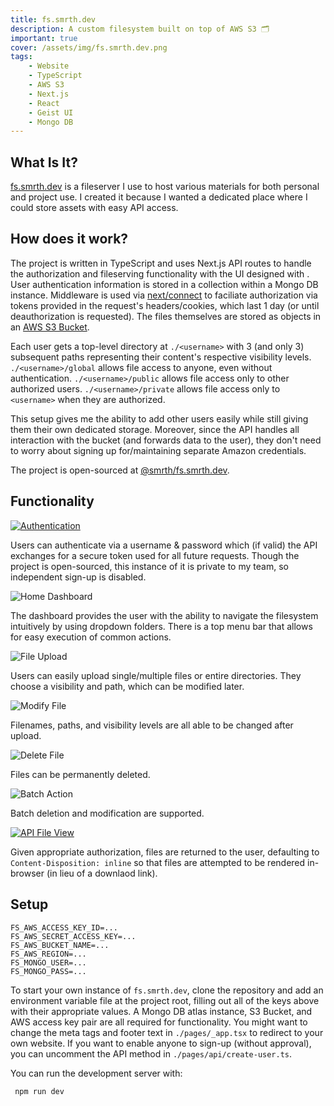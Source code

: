 ```yaml
---
title: fs.smrth.dev
description: A custom filesystem built on top of AWS S3 🗂
important: true
cover: /assets/img/fs.smrth.dev.png
tags:
    - Website
    - TypeScript
    - AWS S3
    - Next.js
    - React
    - Geist UI
    - Mongo DB
---
```


## What Is It?
[fs.smrth.dev](https://fs.smrth.dev) is a fileserver I use to host various materials for both personal and project use. I created it because I wanted a dedicated place where I could store assets with easy API access.

## How does it work?
The project is written in TypeScript and uses Next.js API routes to handle the authorization and fileserving functionality with the UI designed with . User authentication information is stored in a collection within a Mongo DB instance. Middleware is used via [next/connect](https://www.npmjs.com/package/next-connect) to faciliate authorization via tokens provided in the request's headers/cookies, which last 1 day (or until deauthorization is requested). The files themselves are stored as objects in an [AWS S3 Bucket](https://aws.amazon.com/s3/).

Each user gets a top-level directory at `./<username>` with 3 (and only 3) subsequent paths representing their content's respective visibility levels. `./<username>/global` allows file access to anyone, even without authentication. `./<username>/public` allows file access only to other authorized users. `./<username>/private` allows file access only to `<username>` when they are authorized.

This setup gives me the ability to add other users easily while still giving them their own dedicated storage. Moreover, since the API handles all interaction with the bucket (and forwards data to the user), they don't need to worry about signing up for/maintaining separate Amazon credentials.

The project is open-sourced at [@smrth/fs.smrth.dev](https://github.com/http-samc/fs.smrth.dev).

## Functionality
[![ Authentication](https://fs.smrth.dev/smrth/global/dev/smrth.dev/fs.smrth.dev/auth.png)](https://fs.smrth.dev)

Users can authenticate via a username & password which (if valid) the API exchanges for a secure token used for all future requests. Though the project is open-sourced, this instance of it is private to my team, so independent sign-up is disabled.

![ Home Dashboard](https://fs.smrth.dev/smrth/global/dev/smrth.dev/fs.smrth.dev/home.png)

The dashboard provides the user with the ability to navigate the filesystem intuitively by using dropdown folders. There is a top menu bar that allows for easy execution of common actions.

![ File Upload](https://fs.smrth.dev/smrth/global/dev/smrth.dev/fs.smrth.dev/upload.png)

Users can easily upload single/multiple files or entire directories. They choose a visibility and path, which can be modified later.

![ Modify File](https://fs.smrth.dev/smrth/global/dev/smrth.dev/fs.smrth.dev/modify.png)

Filenames, paths, and visibility levels are all able to be changed after upload.

![ Delete File](https://fs.smrth.dev/smrth/global/dev/smrth.dev/fs.smrth.dev/delete.png)

Files can be permanently deleted.

![ Batch Action](https://fs.smrth.dev/smrth/global/dev/smrth.dev/fs.smrth.dev/batch.png)

Batch deletion and modification are supported.

[![ API File View](https://fs.smrth.dev/smrth/global/dev/smrth.dev/fs.smrth.dev/view-file.png)](https://fs.smrth.dev/smrth/global/dev/smrth.dev/fs.smrth.dev/view-file.png)

Given appropriate authorization, files are returned to the user, defaulting to `Content-Disposition: inline` so that files are attempted to be rendered in-browser (in lieu of a downlaod link).

## Setup

```python::.env
FS_AWS_ACCESS_KEY_ID=...
FS_AWS_SECRET_ACCESS_KEY=...
FS_AWS_BUCKET_NAME=...
FS_AWS_REGION=...
FS_MONGO_USER=...
FS_MONGO_PASS=...
```

To start your own instance of `fs.smrth.dev`, clone the repository and add an environment variable file at the project root, filling out all of the keys above with their appropriate values. A Mongo DB atlas instance, S3 Bucket, and AWS access key pair are all required for functionality. You might want to change the meta tags and footer text in `./pages/_app.tsx` to redirect to your own website. If you want to enable anyone to sign-up (without approval), you can uncomment the API method in `./pages/api/create-user.ts`.

You can run the development server with:

` npm run dev`
